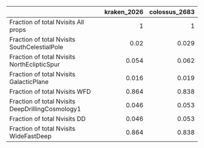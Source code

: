 |                                                  |   kraken_2026 |   colossus_2683 |
|:-------------------------------------------------|--------------:|----------------:|
| Fraction of total Nvisits All props              |         1     |           1     |
| Fraction of total Nvisits SouthCelestialPole     |         0.02  |           0.029 |
| Fraction of total Nvisits NorthEclipticSpur      |         0.054 |           0.062 |
| Fraction of total Nvisits GalacticPlane          |         0.016 |           0.019 |
| Fraction of total Nvisits WFD                    |         0.864 |           0.838 |
| Fraction of total Nvisits DeepDrillingCosmology1 |         0.046 |           0.053 |
| Fraction of total Nvisits DD                     |         0.046 |           0.053 |
| Fraction of total Nvisits WideFastDeep           |         0.864 |           0.838 |
